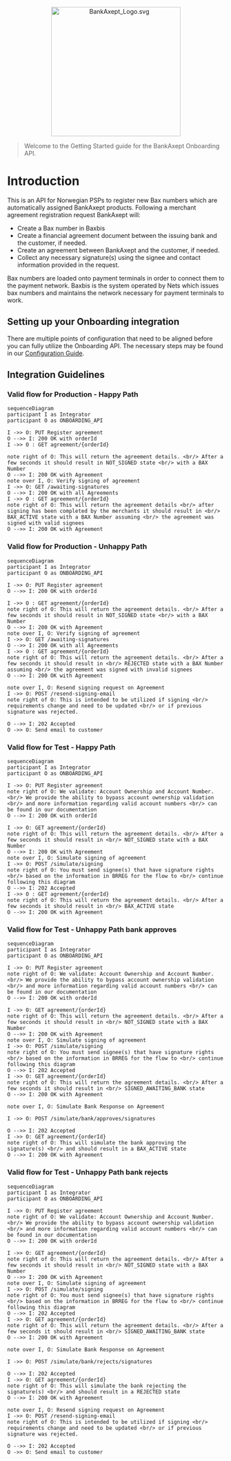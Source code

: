 <p align="center">
<img alt="BankAxept_Logo.svg" src="../assets/images/bankaxept_logo.svg" width="300"/>
</p>

> Welcome to the Getting Started guide for the BankAxept
> Onboarding API.

# Introduction

This is an API for Norwegian PSPs to register new Bax numbers which are automatically assigned BankAxept products.
Following a merchant agreement registration request BankAxept will:
* Create a Bax number in Baxbis
* Create a financial agreement document between the issuing bank and the customer, if needed.
* Create an agreement between BankAxept and the customer, if needed.
* Collect any necessary signature(s) using the signee and contact information provided in the request.

Bax numbers are loaded onto payment terminals in order to connect them to the payment network.
Baxbis is the system operated by Nets which issues bax numbers and
maintains the network necessary for payment terminals to work.

## Setting up your Onboarding integration

There are multiple points of configuration that need to be aligned before you can fully utilize the Onboarding API. The necessary steps may be found in our
[Configuration Guide](./configuration.md).

## Integration Guidelines


### Valid flow for Production - Happy Path 
```mermaid
sequenceDiagram
participant I as Integrator
participant O as ONBOARDING_API

I ->> O: PUT Register agreement
O -->> I: 200 OK with orderId
I ->> O : GET agreement/{orderId}

note right of O: This will return the agreement details. <br/> After a few seconds it should result in NOT_SIGNED state <br/> with a BAX Number
O -->> I: 200 OK with Agreement
note over I, O: Verify signing of agreement
I ->> O: GET /awaiting-signatures
O -->> I: 200 OK with all Agreements
I ->> O : GET agreement/{orderId}
note right of O: This will return the agreement details <br/> after signing has been completed by the merchants it should result in <br/> BAX_ACTIVE state with a BAX Number assuming <br/> the agreement was signed with valid signees
O -->> I: 200 OK with Agreement
```

### Valid flow for Production - Unhappy Path
```mermaid
sequenceDiagram
participant I as Integrator
participant O as ONBOARDING_API

I ->> O: PUT Register agreement
O -->> I: 200 OK with orderId

I ->> O : GET agreement/{orderId}
note right of O: This will return the agreement details. <br/> After a few seconds it should result in NOT_SIGNED state <br/> with a BAX Number
O -->> I: 200 OK with Agreement
note over I, O: Verify signing of agreement
I ->> O: GET /awaiting-signatures
O -->> I: 200 OK with all Agreements
I ->> O : GET agreement/{orderId}
note right of O: This will return the agreement details. <br/> After a few seconds it should result in <br/> REJECTED state with a BAX Number assuming <br/> the agreement was signed with invalid signees
O -->> I: 200 OK with Agreement

note over I, O: Resend signing request on Agreement
I ->> O: POST /resend-signing-email
note right of O: This is intended to be utilized if signing <br/> requirements change and need to be updated <br/> or if previous signature was rejected.

O -->> I: 202 Accepted
O ->> O: Send email to customer
```

### Valid flow for Test - Happy Path
```mermaid
sequenceDiagram
participant I as Integrator
participant O as ONBOARDING_API

I ->> O: PUT Register agreement
note right of O: We validate: Account Ownership and Account Number. <br/> We provide the ability to bypass account ownership validation <br/> and more information regarding valid account numbers <br/> can be found in our documentation
O -->> I: 200 OK with orderId

I ->> O: GET agreement/{orderId}
note right of O: This will return the agreement details. <br/> After a few seconds it should result in <br/> NOT_SIGNED state with a BAX Number
O -->> I: 200 OK with Agreement
note over I, O: Simulate signing of agreement
I ->> O: POST /simulate/signing
note right of O: You must send signee(s) that have signature rights <br/> based on the information in BRREG for the flow to <br/> continue following this diagram
O -->> I: 202 Accepted
I ->> O : GET agreement/{orderId}
note right of O: This will return the agreement details. <br/> After a few seconds it should result in <br/> BAX_ACTIVE state
O -->> I: 200 OK with Agreement
```

### Valid flow for Test - Unhappy Path bank approves
```mermaid
sequenceDiagram
participant I as Integrator
participant O as ONBOARDING_API

I ->> O: PUT Register agreement
note right of O: We validate: Account Ownership and Account Number. <br/> We provide the ability to bypass account ownership validation <br/> and more information regarding valid account numbers <br/> can be found in our documentation
O -->> I: 200 OK with orderId

I ->> O: GET agreement/{orderId}
note right of O: This will return the agreement details. <br/> After a few seconds it should result in <br/> NOT_SIGNED state with a BAX Number
O -->> I: 200 OK with Agreement
note over I, O: Simulate signing of agreement
I ->> O: POST /simulate/signing
note right of O: You must send signee(s) that have signature rights <br/> based on the information in BRREG for the flow to <br/> continue following this diagram
O -->> I: 202 Accepted
I ->> O: GET agreement/{orderId}
note right of O: This will return the agreement details. <br/> After a few seconds it should result in <br/> SIGNED_AWAITING_BANK state
O -->> I: 200 OK with Agreement

note over I, O: Simulate Bank Response on Agreement

I ->> O: POST /simulate/bank/approves/signatures

O -->> I: 202 Accepted
I ->> O: GET agreement/{orderId}
note right of O: This will simulate the bank approving the signature(s) <br/> and should result in a BAX_ACTIVE state
O -->> I: 200 OK with Agreement
```

### Valid flow for Test - Unhappy Path bank rejects
```mermaid
sequenceDiagram
participant I as Integrator
participant O as ONBOARDING_API

I ->> O: PUT Register agreement
note right of O: We validate: Account Ownership and Account Number. <br/> We provide the ability to bypass account ownership validation <br/> and more information regarding valid account numbers <br/> can be found in our documentation
O -->> I: 200 OK with orderId

I ->> O: GET agreement/{orderId}
note right of O: This will return the agreement details. <br/> After a few seconds it should result in <br/> NOT_SIGNED state with a BAX Number
O -->> I: 200 OK with Agreement
note over I, O: Simulate signing of agreement
I ->> O: POST /simulate/signing
note right of O: You must send signee(s) that have signature rights <br/> based on the information in BRREG for the flow to <br/> continue following this diagram
O -->> I: 202 Accepted
I ->> O: GET agreement/{orderId}
note right of O: This will return the agreement details. <br/> After a few seconds it should result in <br/> SIGNED_AWAITING_BANK state
O -->> I: 200 OK with Agreement

note over I, O: Simulate Bank Response on Agreement

I ->> O: POST /simulate/bank/rejects/signatures

O -->> I: 202 Accepted
I ->> O: GET agreement/{orderId}
note right of O: This will simulate the bank rejecting the signature(s) <br/> and should result in a REJECTED state
O -->> I: 200 OK with Agreement

note over I, O: Resend signing request on Agreement
I ->> O: POST /resend-signing-email
note right of O: This is intended to be utilized if signing <br/> requirements change and need to be updated <br/> or if previous signature was rejected.

O -->> I: 202 Accepted
O ->> O: Send email to customer
```
